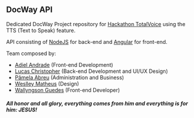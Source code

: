 ## DocWay API

Dedicated DocWay Project repository for [Hackathon TotalVoice](http://hackathontotalvoice.shawee.io/)
using the TTS (Text to Speak) feature.

API consisting of [NodeJS](https://nodejs.org) for back-end and [Angular](https://angular.io/) for front-end. 

Team composed by:

- [Adiel Andrade](https://www.linkedin.com/in/adiel-andrade-098922193/) (Front-end Development)
- [Lucas Christopher](https://www.linkedin.com/in/lucaschristopheer/) (Back-end Development and UI/UX Design)
- [Pâmela Abreu](https://www.linkedin.com/in/p%C3%A2mela-de-abreu-teixeira-2571bb170/) (Administration and Business)
- [Weslley Matheus](https://www.linkedin.com/in/wesmath3us/) (Design)
- [Wallyngson Guedes](https://www.linkedin.com/in/wallyngson/) (Front-end Developer)


##### _All honor and all glory, everything comes from him and everything is for him: JESUS!_
